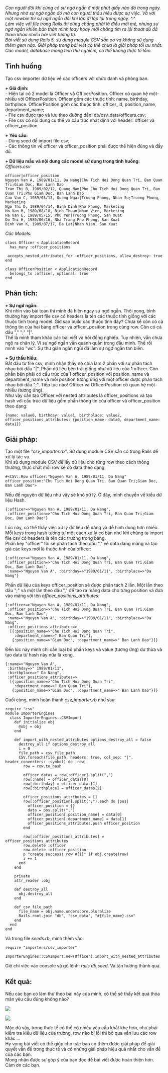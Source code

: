 *Con người đôi khi cũng có sự ngớ ngẫn ở một phút giấy nào đó trong ngày. Nhưng nhờ sự ngớ ngẫn đó mà con người thấu hiểu được sự việc. Và với một newbie thì sự ngớ ngẫn đôi khi lặp đi lặp lại trong ngày. ^.^  <br>*
*Làm việc với file trong Rails thì cũng chẳng phải là điều mới mẻ, nhưng sự ngớ ngẫn khiến bản thân mình loay hoay mãi chẳng tìm ra lối thoát dù đã tham khảo nhiều bài viết tương tự. <br>*
*Bài viết sử dụng Rails 5, sử dụng module CSV sẵn có và không sử dụng thêm gem nào. Giải pháp trong bài viết có thể chưa là giải pháp tối ưu nhất. Các model, database mang tính thử nghiệm, có thể không thực tế lắm. <br>*

## Tình huống
Tạo csv importer dữ liệu về các officers với chức danh và phòng ban.
<br>

**+ Giả định:<br>**
       - Hiện tại có 2 model là  Officer và OfficerPosition. Officer có quan hệ một-nhiều với OfficerPosition. Officer gồm các thuộc tính: name, birthday, birthplace. OfficerPosition gồm các thuộc tính: officer_id, position_name, department_name;<br>
       - File csv được tạo và lưu theo đường dẫn: db/csv_data/officers.csv;<br>
       - File csv có nội dung cụ thể và cấu trúc nhất định với header: officer và officer_position.<br>
   
**+ Yêu cầu:<br>** 
       - Dùng seed để import file csv;<br>
       - Các thông tin về officer và officer_position phải được thể hiện đúng và đầy đủ.<br>
        
**+ Dữ liệu mẫu và nội dung các model sử dụng trong tình huống: <br>**
*Officers.csv<br>*

```
officer|officer_position
Nguyen Van A, 1989/01/11, Da Nang|Chu Tich Hoi Dong Quan Tri, Ban Quan Tri;Giam Doc, Ban Lanh Dao
Tran Thi B, 1989/02/12, Quang Nam|Pho Chu Tich Hoi Dong Quan Tri, Ban Quan Tri;Pho Giam Doc, Ban Lanh Dao
Cao Van C, 1989/03/13, Quang Ngai|Truong Phong, Nhan Su;Truong Phong, Marketing
Ngo Thi D, 1989/04/14, Binh Dinh|Pho Phong, Marketing
Ho Van M, 1989/08/18, Binh Thuan|Nhan Vien, Marketing
Ha Van E, 1989/05/15, Phu Yen|Truong Phong, San Xuat
Do Thi H, 1989/06/16, Nha Trang|Pho Phong, San Xuat
Dinh Van K, 1989/07/17, Da Lat|Nhan Vien, San Xuat
```

*Các Models: <br>*

```
class Officer < ApplicationRecord
  has_many :officer_positions
 
 accepts_nested_attributes_for :officer_positions, allow_destroy: true
end

class OfficerPosition < ApplicationRecord
  belongs_to :officer, optional: true
end
```

## Phân tích: 

**+ Sự ngớ ngẫn: <br>**
Khi nhìn vào bài toán thì mình đã hiện ngay sự ngớ ngẫn. Thôi xong, bình thường hay import file csv có headers là tên các thuộc tính giống với các thuộc tính trong model. Giờ sao build các thuộc tính đây? Chưa kể còn có cả thông tin của hai bảng officer và officer_position trong cùng row. Còn có cả dấu "," ";" "|".<br>
Thế là mình tham khảo các bài viết và hỏi đồng nghiệp. Tuy nhiên, vẫn chưa ngộ ra chân lý. Vì sự ngớ ngẫn vẫn quanh quẫn trong đầu mình. Thế rồi mình vào "wc". Sự thư giãn ngắn ngủi đã làm sự ngớ ngẫn tan biến.

**+ Sự thấu hiếu: <br>**
Bắt đầu từ file csv, mình nhận thấy nó chia làm 2 phần với sự phân tách nhau bởi dấu "|". Phần dữ liệu bên trái giống như dữ liệu của 1 officer. Còn phần bên phải có cấu trúc của 1 officer_position với position_name và department_name và mỗi position tương ứng với một officer được phân tách nhau bởi dấu ";". Tiếp tục nào! Officer và OfficerPosition có quan hệ một-nhiều (tương ứng).<br>
Như vậy cần tạo Officer với nested attributes là officer_positions và tạo hash với cấu trúc dữ liệu gồm phần thông tin của officer và officer_position theo dạng: 

```
{name: value0, birthday: value1, birthplace: value2, officer_positions_attributes: {position_name: data0, department_name: data1}}
```

## Giải pháp:

Tạo một file *"csv_importer.rb"*. Sử dụng module CSV sẵn có trong Rails để xử lý tác vụ.<br>
Khi sử dụng module CSV để lấy dữ liệu cho từng row theo cách thông thường, thực chất mỗi row sẽ có data theo dạng:

```
#<CSV::Row officer:"Nguyen Van A, 1989/01/11, Da Nang" officer_position:"Chu Tich Hoi Dong Quan Tri, Ban Quan Tri;Giam Doc, Ban Lanh Dao">
```

Nếu để nguyên dữ liệu như vậy sẽ khó xử lý. Ở đây, mình chuyển về kiểu dữ liệu Hash.

```
{:officer=>"Nguyen Van A, 1989/01/11, Da Nang",
 :officer_position=>"Chu Tich Hoi Dong Quan Tri, Ban Quan Tri;Giam Doc, Ban Lanh Dao"}
```

Lúc này, có thể thấy việc xử lý dữ liệu dễ dàng và dễ hình dung hơn nhiều. Mỗi keys trong hash tương tự một cách xử lý cơ bản như khi chúng ta import file csv có headers là tên các trường trong bảng.<br>
Phần key "officer" tôi sẽ phân tách theo dấu "," về data dạng mảng và tạo giá các keys mới là thuộc tính của officer: 

```
{:officer=>"Nguyen Van A, 1989/01/11, Da Nang",
 :officer_position=>"Chu Tich Hoi Dong Quan Tri, Ban Quan Tri;Giam Doc, Ban Lanh Dao",
 :name=>"Nguyen Van A", :birthday=>"1989/01/11", :birthplace=>"Da Nang"}
```

Phần dữ liệu của keys officer_position sẽ được phân tách 2 lần. Một lần theo dấu ";" và một lần theo dấu "," để tạo ra mảng data cho từng position và đưa vào mảng với tên *officer_positions_attributes*:<br>

```
{:officer=>"Nguyen Van A, 1989/01/11, Da Nang",
 :officer_position=>"Chu Tich Hoi Dong Quan Tri, Ban Quan Tri;Giam Doc, Ban Lanh Dao",
 :name=>"Nguyen Van A", :birthday=>"1989/01/11", :birthplace=>"Da Nang",
 :officer_positions_attributes=>
  [{:position_name=>"Chu Tich Hoi Dong Quan Tri",
    :department_name=>" Ban Quan Tri"},
   {:position_name=>"Giam Doc", :department_name=>" Ban Lanh Dao"}]}
```

Đến lúc này mình chỉ cần loại bỏ phần keys và value (tương ứng) dư thừa và tạo data từ hash này nữa là xong. <br>

```
{:name=>"Nguyen Van A",
 :birthday=>" 1989/01/11",
 :birthplace=>" Da Nang",
 :officer_positions_attributes=>
  [{:position_name=>"Chu Tich Hoi Dong Quan Tri",
    :department_name=>" Ban Quan Tri"},
   {:position_name=>"Giam Doc", :department_name=>" Ban Lanh Dao"}]}
```

Cuối cùng, mình hoàn thành *csv_importer.rb* như sau: <br>

```
require "csv"
module ImporterEngines
  class ImporterEngines::CSVImport
    def initialize obj
      @obj = obj
    end

    def import_with_nested_attributes options_destroy_all = false
      destroy_all if options_destroy_all
      i = 0
      file_path = csv_file_path
      CSV.foreach(file_path, headers: true, col_sep: "|", header_converters: :symbol) do |row|
        row = row.to_hash

        officer_datas = row[:officer].split(",")
        row[:name] = officer_datas[0]
        row[:birthday] = officer_datas[1]
        row[:birthplace] = officer_datas[2]

        officer_positions_attributes = []
        row[:officer_position].split(";").each do |pos|
          officer_position = {}
          data = pos.split(",")
          officer_position[:position_name] = data[0]
          officer_position[:department_name] = data[1]
          officer_positions_attributes.push officer_position
        end

        row[:officer_positions_attributes] = officer_positions_attributes
        row.delete :officer
        row.delete :officer_position
        p "create success! row #{i}" if obj.create(row)
        i += 1
      end
    end

    private
    attr_reader :obj

    def destroy_all
      obj.destroy_all
    end

    def csv_file_path
      file_name = obj.name.underscore.pluralize
      Rails.root.join "db", "csv_data", "#{file_name}.csv"
    end
  end
end

```

Và trong file *seeds.rb*, mình thêm vào:

```
require "importers/csv_importer"

ImporterEngines::CSVImport.new(Officer).import_with_nested_attributes
```

Giờ chỉ việc vào console và gõ lệnh: *rails db:seed*. Và tận hưởng thành quả.<br>

## Kết quả:

Nếu các bạn có làm thử theo bài này của mình, có thể sẽ thấy kết quả thỏa mãn yêu cầu đúng không nào?<br>

![](https://images.viblo.asia/c1b9ddd0-7a8b-4e9c-a738-baad1d83fb45.png)

![](https://images.viblo.asia/64f1a39a-5aa1-449f-a29e-f9d5456de11e.png)

Mặc dù vậy, trong thực tế có thể có nhiều yêu cầu khắt khe hơn, như phải kiểm tra kiểu dữ liệu của trường, row nào bị lỗi thì bỏ qua vẫn lưu các row khác ...<br>
Hy vọng bài viết có thể giúp cho các bạn có thêm được giải pháp để giải quyết vấn đề trong thực tế và có những giải pháp hiệu quả nhất cho vấn đề của các bạn.<br>
Mong nhận được sự góp ý của bạn đọc để bài viết được hoàn thiện hơn.<br>
Cảm ơn các bạn.